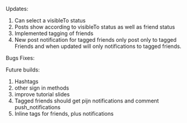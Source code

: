 Updates:
1) Can select a visibleTo status
2) Posts show according to visibleTo status as well as friend status
3) Implemented tagging of friends
4) New post notification for tagged friends only post only to tagged Friends
   and when updated will only notifications to tagged friends.

Bugs Fixes:


Future builds:
1) Hashtags
2) other sign in methods
3) improve tutorial slides
4) Tagged friends should get pijn notifications and comment push_notifications
5) Inline tags for friends, plus notifications
